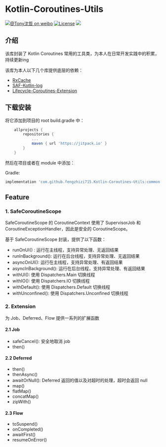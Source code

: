 # Kotlin-Coroutines-Utils

[![@Tony沈哲 on weibo](https://img.shields.io/badge/weibo-%40Tony%E6%B2%88%E5%93%B2-blue.svg)](http://www.weibo.com/fengzhizi715)
[![License](https://img.shields.io/badge/license-Apache%202-lightgrey.svg)](https://www.apache.org/licenses/LICENSE-2.0.html)
[![](https://jitpack.io/v/fengzhizi715/Kotlin-Coroutines-Utils.svg)](https://jitpack.io/#fengzhizi715/Kotlin-Coroutines-Utils)

## 介绍

该库封装了 Kotlin Coroutines 常用的工具类，为本人在日常开发实践中的积累，持续更新ing

该库为本人以下几个库提供底层的依赖：

* [RxCache](https://github.com/fengzhizi715/RxCache)
* [SAF-Kotlin-log](https://github.com/fengzhizi715/SAF-Kotlin-log)
* [Lifecycle-Coroutines-Extension](https://github.com/fengzhizi715/Lifecycle-Coroutines-Extension)

## 下载安装
将它添加到项目的 root build.gradle 中：

```groovy
	allprojects {
		repositories {
			...
			maven { url 'https://jitpack.io' }
		}
	}
```

然后在项目或者在 module 中添加：

Gradle:

```groovy
implementation 'com.github.fengzhizi715.Kotlin-Coroutines-Utils:common:v1.1.4'
```

## Feature

### 1. SafeCoroutineScope

SafeCoroutineScope 的 CoroutineContext 使用了 SupervisorJob 和 CoroutineExceptionHandler，因此是安全的 CoroutineScope。

基于 SafeCoroutineScope 封装，提供了以下函数：

* runOnUI() : 运行在主线程，支持异常处理、无返回结果
* runInBackground(): 运行在后台线程，支持异常处理、无返回结果
* asyncOnUI(): 运行在主线程，支持异常处理、有返回结果
* asyncInBackground(): 运行在后台线程，支持异常处理、有返回结果
* withUI(): 使用 Dispatchers.Main 切换线程
* withIO(): 使用 Dispatchers.IO 切换线程
* withDefault(): 使用 Dispatchers.Default 切换线程
* withUnconfined(): 使用 Dispatchers.Unconfined 切换线程

### 2. Extension

为 Job、Deferred、Flow 提供一系列的扩展函数

#### 2.1 Job

* safeCancel(): 安全地取消 job
* then()

#### 2.2 Deferred

* then()
* thenAsync()
* awaitOrNull(): Deferred 返回的值以及对超时的处理，超时会返回 null
* map()
* flatMap()
* concatMap()
* zipWith()

#### 2.3 Flow

* toSuspend()
* onCompleted()
* awaitFirst()
* resumeOnError()
